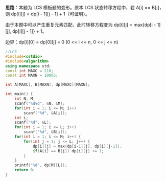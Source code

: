 **思路**：本题为 LCS 模板题的变形。原本 LCS 状态转移方程中，若 A[i] == B[j]，则 dp[i][j] = dp[i - 1][j - 1] + 1（可证明）。

由于本题中可以产生重复元素匹配，此时转移方程变为 dp[i][j] = max{dp[i - 1][j], dp[i][j - 1]} + 1。

边界：dp[i][0] = dp[0][j] = 0 (0 <= i <= n, 0 <= j <= n)

```cpp
//LCS
#include<cstdio>
#include<algorithm>
using namespace std;
const int MAXC = 210;
const int MAXN = 10005;

int A[MAXC], B[MAXN], dp[MAXC][MAXN];

int main() {
    int N, M;
    scanf("%d%d", &N, &M);
    for(int i = 1; i <= M; i++)
        scanf("%d", &A[i]);
    int L;
    scanf("%d", &L);
    for(int i = 1; i <= L; i++)
        scanf("%d", &B[i]);
    for(int i = 1; i <= M; i++) {
        for(int j = 1; j <= L; j++) {
            dp[i][j] = max(dp[i-1][j], dp[i][j-1]);
            if(A[i] == B[j]) dp[i][j] += 1;
        }
    }
    printf("%d", dp[M][L]);
    return 0;
}
```